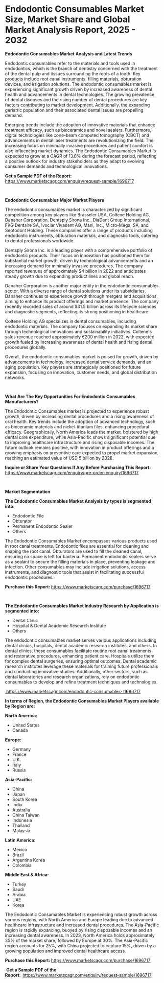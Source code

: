 <p><h1>Endodontic Consumables Market Size, Market Share and Global Market Analysis Report, 2025 - 2032</h1></p><p><strong>Endodontic Consumables Market Analysis and Latest Trends</strong></p>
<p><p>Endodontic consumables refer to the materials and tools used in endodontics, which is the branch of dentistry concerned with the treatment of the dental pulp and tissues surrounding the roots of a tooth. Key products include root canal instruments, filling materials, obturation devices, and irrigation solutions. The endodontic consumables market is experiencing significant growth driven by increased awareness of dental health and advancements in dental technologies. The growing prevalence of dental diseases and the rising number of dental procedures are key factors contributing to market development. Additionally, the expanding geriatric population and their associated dental issues are propelling demand.</p><p>Emerging trends include the adoption of innovative materials that enhance treatment efficacy, such as bioceramics and novel sealers. Furthermore, digital technologies like cone-beam computed tomography (CBCT) and advancements in dental laser treatments are revolutionizing the field. The increasing focus on minimally invasive procedures and patient comfort is also influencing market dynamics. The Endodontic Consumables Market is expected to grow at a CAGR of 13.8% during the forecast period, reflecting a positive outlook for industry stakeholders as they adapt to evolving consumer demands and technological innovations.</p></p>
<p><strong>Get a Sample PDF of the Report:&nbsp;</strong> <a href="https://www.marketscagr.com/enquiry/request-sample/1696717?utm_campaign=3036&utm_medium=2&utm_source=Github&utm_content=ia&utm_term=12042025&utm_id=endodontic-consumables">https://www.marketscagr.com/enquiry/request-sample/1696717</a></p>
<p>&nbsp;</p>
<p><strong>Endodontic Consumables Major Market Players</strong></p>
<p><p>The endodontic consumables market is characterized by significant competition among key players like Brasseler USA, Coltene Holding AG, Danaher Corporation, Dentsply Sirona Inc., DiaDent Group International, FKG Dentaire SA, Ivoclar Vivadent AG, Mani, Inc., Micro-Mega, SA, and Septodont Holding. These companies offer a range of products including endodontic instruments, obturation materials, and diagnostic tools, catering to dental professionals worldwide.</p><p>Dentsply Sirona Inc. is a leading player with a comprehensive portfolio of endodontic products. Their focus on innovation has positioned them for substantial market growth, driven by technological advancements and an increasing demand for minimally invasive procedures. The company reported revenues of approximately $4 billion in 2022 and anticipates steady growth due to expanding product lines and global reach.</p><p>Danaher Corporation is another major entity in the endodontic consumables sector. With a diverse range of dental solutions under its subsidiaries, Danaher continues to experience growth through mergers and acquisitions, aiming to enhance its product offerings and market presence. The company recently recorded sales of around $31.5 billion across its lifecycle sciences and diagnostic segments, reflecting its strong positioning in healthcare.</p><p>Coltene Holding AG specializes in dental consumables, including endodontic materials. The company focuses on expanding its market share through technological innovations and sustainability initiatives. Coltene's sales revenue reached approximately €200 million in 2022, with expected growth fueled by increasing awareness of dental health and rising dental procedures globally.</p><p>Overall, the endodontic consumables market is poised for growth, driven by advancements in technology, increased dental service demands, and an aging population. Key players are strategically positioned for future expansion, focusing on innovation, customer needs, and global distribution networks.</p></p>
<p>&nbsp;</p>
<p><strong>What Are The Key Opportunities For Endodontic Consumables Manufacturers?</strong></p>
<p><p>The Endodontic Consumables market is projected to experience robust growth, driven by increasing dental procedures and a rising awareness of oral health. Key trends include the adoption of advanced technology, such as bioceramic materials and nickel-titanium files, enhancing procedural efficacy. Geographically, North America leads the market, bolstered by high dental care expenditure, while Asia-Pacific shows significant potential due to improving healthcare infrastructure and rising disposable incomes. The future outlook remains positive, with innovation in product offerings and a growing emphasis on preventive care expected to propel market expansion, reaching an estimated value of USD 5 billion by 2028.</p></p>
<p><strong>Inquire or Share Your Questions If Any Before Purchasing This Report:</strong> <a href="https://www.marketscagr.com/enquiry/pre-order-enquiry/1696717?utm_campaign=3036&utm_medium=2&utm_source=Github&utm_content=ia&utm_term=12042025&utm_id=endodontic-consumables">https://www.marketscagr.com/enquiry/pre-order-enquiry/1696717</a></p>
<p>&nbsp;</p>
<p><strong>Market Segmentation</strong></p>
<p><strong>The Endodontic Consumables Market Analysis by types is segmented into:</strong></p>
<p><ul><li>Endodontic File</li><li>Obturator</li><li>Permanent Endodontic Sealer</li><li>Others</li></ul></p>
<p><p>The Endodontic Consumables Market encompasses various products used in root canal treatments. Endodontic files are essential for cleaning and shaping the root canal. Obturators are used to fill the cleaned canal, ensuring no space is left for bacteria. Permanent endodontic sealers serve as a sealant to secure the filling materials in place, preventing leakage and infection. Other consumables may include irrigation solutions, access instruments, and diagnostic tools that assist in facilitating successful endodontic procedures.</p></p>
<p><strong>Purchase this Report:&nbsp;</strong><a href="https://www.marketscagr.com/purchase/1696717?utm_campaign=3036&utm_medium=2&utm_source=Github&utm_content=ia&utm_term=12042025&utm_id=endodontic-consumables">https://www.marketscagr.com/purchase/1696717</a></p>
<p>&nbsp;</p>
<p><strong>The Endodontic Consumables Market Industry Research by Application is segmented into:</strong></p>
<p><ul><li>Dental Clinic</li><li>Hospital & Dental Academic Research Institute</li><li>Others</li></ul></p>
<p><p>The endodontic consumables market serves various applications including dental clinics, hospitals, dental academic research institutes, and others. In dental clinics, these consumables facilitate routine root canal treatments and restorative procedures, enhancing patient care. Hospitals utilize them for complex dental surgeries, ensuring optimal outcomes. Dental academic research institutes leverage these materials for training future professionals and conducting innovative studies. Additionally, other sectors, such as dental laboratories and research organizations, rely on endodontic consumables to develop and refine treatment techniques and technologies.</p></p>
<p><a href="https://www.marketscagr.com/endodontic-consumables-r1696717?utm_campaign=3036&utm_medium=2&utm_source=Github&utm_content=ia&utm_term=12042025&utm_id=endodontic-consumables">&nbsp;https://www.marketscagr.com/endodontic-consumables-r1696717</a></p>
<p><strong>In terms of Region, the Endodontic Consumables Market Players available by Region are:</strong></p>
<p>
    <p> <strong> North America: </strong>
        <ul>
            <li>United States</li>
            <li>Canada</li>
        </ul>
        </p> 
    <p> <strong> Europe: </strong>
        <ul>
            <li>Germany</li>
            <li>France</li>
            <li>U.K.</li>
            <li>Italy</li>
            <li>Russia</li>
        </ul>
        </p> 
    <p> <strong> Asia-Pacific: </strong>
        <ul>
            <li>China</li>
            <li>Japan</li>
            <li>South Korea</li>
            <li>India</li>
            <li>Australia</li>
            <li>China Taiwan</li>
            <li>Indonesia</li>
            <li>Thailand</li>
            <li>Malaysia</li>
        </ul>
        </p> 
    <p> <strong> Latin America: </strong>
        <ul>
            <li>Mexico</li>
            <li>Brazil</li>
            <li>Argentina Korea</li>
            <li>Colombia</li>
        </ul>
        </p> 
    <p> <strong> Middle East & Africa: </strong>
        <ul>
            <li>Turkey</li>
            <li>Saudi</li>
            <li>Arabia</li>
            <li>UAE</li>
            <li>Korea</li>
        </ul>
    </p>
    </p>
<p><p>The Endodontic Consumables Market is experiencing robust growth across various regions, with North America and Europe leading due to advanced healthcare infrastructure and increased dental procedures. The Asia-Pacific region is rapidly expanding, buoyed by rising disposable incomes and an increasing dental awareness. In 2023, North America holds approximately 35% of the market share, followed by Europe at 30%. The Asia-Pacific region accounts for 25%, with China projected to capture 15%, driven by a growing population and improved dental healthcare access.</p></p>
<p><strong>Purchase this Report: </strong><a href="https://www.marketscagr.com/purchase/1696717?utm_campaign=3036&utm_medium=2&utm_source=Github&utm_content=ia&utm_term=12042025&utm_id=endodontic-consumables">https://www.marketscagr.com/purchase/1696717</a></p>
<p>&nbsp;<strong>Get a Sample PDF of the Report:&nbsp;&nbsp;</strong><a href="https://www.marketscagr.com/enquiry/request-sample/1696717?utm_campaign=3036&utm_medium=2&utm_source=Github&utm_content=ia&utm_term=12042025&utm_id=endodontic-consumables">https://www.marketscagr.com/enquiry/request-sample/1696717</a></p>
<p><strong></strong></p>
<p><p></p><p></p><p></p></p>